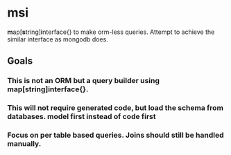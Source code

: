 # msi 
 
**m**ap[**s**tring]**i**nterface{} to make orm-less queries.
Attempt to achieve the similar interface as mongodb does.

## Goals
### This is not an ORM but a query builder using map[string]interface{}. 
### This will not require generated code, but load the schema from databases. model first instead of code first
### Focus on per table based queries. Joins should still be handled manually.
